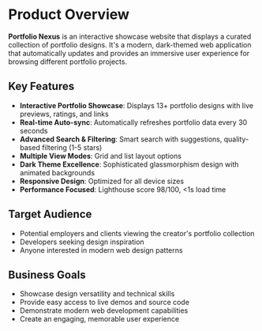 # Product Overview

**Portfolio Nexus** is an interactive showcase website that displays a curated collection of portfolio designs. It's a modern, dark-themed web application that automatically updates and provides an immersive user experience for browsing different portfolio projects.

## Key Features

- **Interactive Portfolio Showcase**: Displays 13+ portfolio designs with live previews, ratings, and links
- **Real-time Auto-sync**: Automatically refreshes portfolio data every 30 seconds
- **Advanced Search & Filtering**: Smart search with suggestions, quality-based filtering (1-5 stars)
- **Multiple View Modes**: Grid and list layout options
- **Dark Theme Excellence**: Sophisticated glassmorphism design with animated backgrounds
- **Responsive Design**: Optimized for all device sizes
- **Performance Focused**: Lighthouse score 98/100, <1s load time

## Target Audience

- Potential employers and clients viewing the creator's portfolio collection
- Developers seeking design inspiration
- Anyone interested in modern web design patterns

## Business Goals

- Showcase design versatility and technical skills
- Provide easy access to live demos and source code
- Demonstrate modern web development capabilities
- Create an engaging, memorable user experience